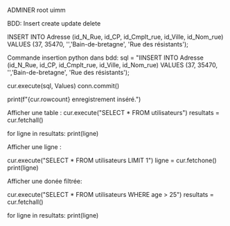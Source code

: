 ADMINER 
root
uimm

BDD:
Insert
create
update
delete

INSERT INTO Adresse
(id_N_Rue, id_CP, id_Cmplt_rue, id_Ville, id_Nom_rue)
VALUES (37, 35470, '','Bain-de-bretagne', 'Rue des résistants');


Commande insertion python dans bdd:
sql = "IINSERT INTO Adresse
(id_N_Rue, id_CP, id_Cmplt_rue, id_Ville, id_Nom_rue)
VALUES (37, 35470, '','Bain-de-bretagne', 'Rue des résistants');


cur.execute(sql, Values)
conn.commit()

print(f"{cur.rowcount} enregistrement inséré.")

Afficher une table :
cur.execute("SELECT * FROM utilisateurs")
resultats = cur.fetchall()

for ligne in resultats:
    print(ligne)

Afficher une ligne :

cur.execute("SELECT * FROM utilisateurs LIMIT 1")
ligne = cur.fetchone()
print(ligne)

Afficher une donée filtrée:

cur.execute("SELECT * FROM utilisateurs WHERE age > 25")
resultats = cur.fetchall()

for ligne in resultats:
    print(ligne)